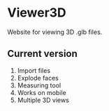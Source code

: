 # Viewer3D
Website for viewing 3D .glb files.

## Current version
1. Import files
2. Explode faces
3. Measuring tool
4. Works on mobile
5. Multiple 3D views
